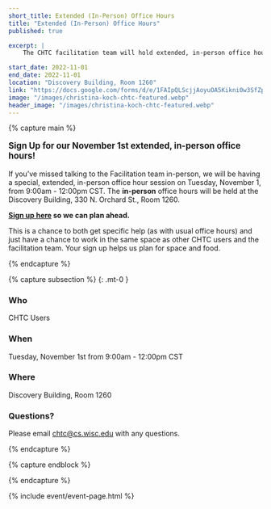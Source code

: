 ```yaml
---
short_title: Extended (In-Person) Office Hours
title: "Extended (In-Person) Office Hours"
published: true

excerpt: |
    The CHTC facilitation team will hold extended, in-person office hours on Tuesday, November 1st!

start_date: 2022-11-01
end_date: 2022-11-01
location: "Discovery Building, Room 1260"
link: "https://docs.google.com/forms/d/e/1FAIpQLScjjAoyuOA5Kikni0w3SfZpyF5TAOb-fZ8wBlZOLzGb16K0dg/viewform"
image: "/images/christina-koch-chtc-featured.webp"
header_image: "/images/christina-koch-chtc-featured.webp"
---
```


{% capture main %}

<p style="font-size: larger; font-weight: bold;">Sign Up for our November 1st extended, in-person office hours!</p>

If you’ve missed talking to the Facilitation team in-person, we will be having a special, extended, in-person office hour session on Tuesday, November 1, from 9:00am - 12:00pm CST. The <b>in-person</b> office hours will be held at the Discovery Building, 330 N. Orchard St., Room 1260. 

**[Sign up here](https://docs.google.com/forms/d/e/1FAIpQLScjjAoyuOA5Kikni0w3SfZpyF5TAOb-fZ8wBlZOLzGb16K0dg/viewform) so we can plan ahead.**

This is a chance to both get specific help (as with usual office hours) and just have a chance to work in the same space as other CHTC users and the facilitation team. Your sign up helps us plan for space and food.

{% endcapture %}


{% capture subsection %}
{: .mt-0 }
### Who

CHTC Users

### When

Tuesday, November 1st from 9:00am - 12:00pm CST

### Where

Discovery Building, Room 1260

### Questions?

Please email <chtc@cs.wisc.edu> with any questions.

{% endcapture %}

{% capture endblock %}


{% endcapture %}

{% include event/event-page.html %}
